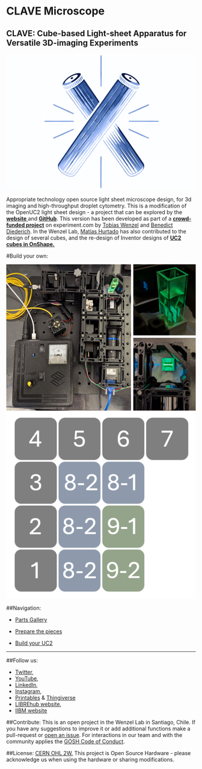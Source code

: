 # CLAVE Microscope


## **CLAVE:**  Cube-based Light-sheet Apparatus for Versatile 3D-imaging Experiments



![](images/CLAVES.jpg)


Appropriate technology open source light sheet microscope design, for 3d imaging and high-throughput droplet cytometry. This is a modification of the OpenUC2 light sheet design - a project that can be explored by the [**website** ](https://openuc2.de/)and [**GitHub**](https://github.com/openUC2/UC2-GIT). This version has been developed as part of a [**crowd-funded project**](https://experiment.com/projects/developing-a-low-cost-high-sensitivity-solution-for-phage-viral-load-detection) on experiment.com by [Tobias Wenzel](https://librehub.github.io/people/tobias_wenzel/index.html) and [Benedict Diederich](https://openuc2.com/author/benedi/). In the Wenzel Lab, [Matías Hurtado](https://librehub.github.io/people/matias_hurtado/index.html) has also contributed to the design of several cubes, and the re-design of Inventor designs of [**UC2 cubes in OnShape.**](https://cad.onshape.com/documents/6ad90b1b9211810137d71b1d/w/b1b0cc05a0494bf4bc912f91/e/37e5ce9fc21af2a3e931ec46?configuration=Distances%3D0.03%2Bmeter&renderMode=0&uiState=668f4aab4587f461c0a71ce5)




#Build your own:

![](images/light-sheet.png)
![](images/cube-arrangement.png)


##Navigation:

 * [Parts Gallery](gallery.md)

* [Prepare the pieces](Prepare.md)

* [Build your UC2](UC2files.md)

---

##Follow us:

  * [Twitter](https://twitter.com/WenzelLab), 
 * [YouTube](https://www.youtube.com/@librehub>), 
  * [LinkedIn](https://www.linkedin.com/company/92802424), 
*   [Instagram](https://www.instagram.com/wenzellab/), 
 *  [Printables](https://www.printables.com/@WenzelLab/models) &  [Thingiverse](https://www.thingiverse.com/libre-hub/designs)
* [LIBREhub website](https://librehub.github.io/),  
* [IIBM website](https://ingenieriabiologicaymedica.uc.cl/en/people/faculty/821-tobias-wenzel)


##Contribute:
This is an open project in the Wenzel Lab in Santiago, Chile. If you have any suggestions to improve it or add  additional functions make a pull-request or [open an issue](https://github.com/wenzel-lab/light-sheet-microscope/issues/new). For interactions in our team and with the community applies the [GOSH Code of Conduct](https://openhardware.science/gosh-2017/gosh-code-of-conduct/).



##License:
[CERN OHL 2W.](https://github.com/wenzel-lab/light-sheet-microscope/blob/main/LICENSE) This project is Open Source Hardware - please acknowledge us when using the hardware or sharing modifications.
